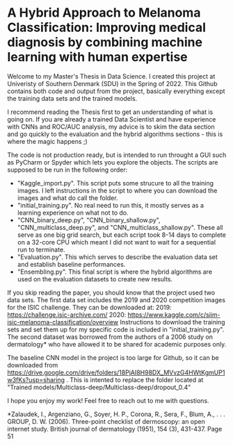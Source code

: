 # A Hybrid Approach to Melanoma Classification: Improving medical diagnosis by combining machine learning with human expertise

Welcome to my Master's Thesis in Data Science. I created this project at Univeristy of Southern Denmark (SDU) in the Spring of 2022.
This Github contains both code and output from the project, basically everything except the training data sets and the trained models.

I recommend reading the Thesis first to get an understanding of what is going on. If you are already a trained Data Scientist and have experience with CNNs and ROC/AUC analysis, my advice is to skim the data section and go quickly to the evaluation and the hybrid algorithms sections - this is where the magic happens ;)

The code is not production ready, but is intended to run throught a GUI such as PyCharm or Spyder which lets you explore the objects.
The scripts are supposed to be run in the following order:
- "Kaggle_import.py". This script puts some strucure to all the training images. I left instructions in the script to where you can download the images and what do call the folder. 
- "initial_training.py". No real need to run this, it mostly serves as a learning experience on what not to do.
- "CNN_binary_deep.py", "CNN_binary_shallow.py", "CNN_multiclass_deep.py", and "CNN_multiclass_shallow.py". These all serve as one big grid search, but each script took 8-14 days to complete on a 32-core CPU which meant I did not want to wait for a sequential run to terminate.
- "Evaluation.py". This which serves to describe the evaluation data set and establish baseline performances.
- "Ensembling.py". This final script is where the hybrid algorithms are used on the evaluation datasets to create new results.

If you skip reading the paper, you should know that the project used two data sets. The first data set includes the 2019 and 2020 competition images for the ISIC challenge. They can be downloaded at:
2019: https://challenge.isic-archive.com/
2020: https://www.kaggle.com/c/siim-isic-melanoma-classification/overview
Instructions to download the training sets and set them up for my specific code is included in "initial_training.py".
The second dataset was borrowed from the authors of a 2006 study on dermatology* who have allowed it to be shared for academic purposes only.

The baseline CNN model in the project is too large for Github, so it can be downloaded from https://drive.google.com/drive/folders/18PjAI8H98DX_MVvzG4HWtKgmUP1w3fKs?usp=sharing . This is intented to replace the folder located at "Trained models/Multiclass-deep/Multiclass-deep/dropout_0.4"

I hope you enjoy my work! Feel free to reach out to me with questions.

*Zalaudek, I., Argenziano, G., Soyer, H. P., Corona, R., Sera, F., Blum, A., . . . GROUP, D. W. (2006).
Three-point checklist of dermoscopy: an open internet study. British journal of dermatology (1951),
154 (3), 431-437.
Page 51
